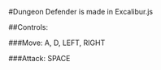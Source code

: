 #Dungeon Defender is made in Excalibur.js

##Controls: 

###Move: A, D, LEFT, RIGHT

###Attack: SPACE


